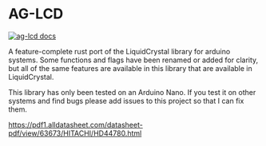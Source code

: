 # AG-LCD

[![ag-lcd docs](https://img.shields.io/badge/docs-ag--lcd-blue)](https://mjhouse.github.io/ag-lcd/ag_lcd/index.html)

A feature-complete rust port of the LiquidCrystal library for arduino systems. Some functions and flags
have been renamed or added for clarity, but all of the same features are available in this library that
are available in LiquidCrystal.

This library has only been tested on an Arduino Nano. If you test it on other systems and find bugs
please add issues to this project so that I can fix them.

https://pdf1.alldatasheet.com/datasheet-pdf/view/63673/HITACHI/HD44780.html